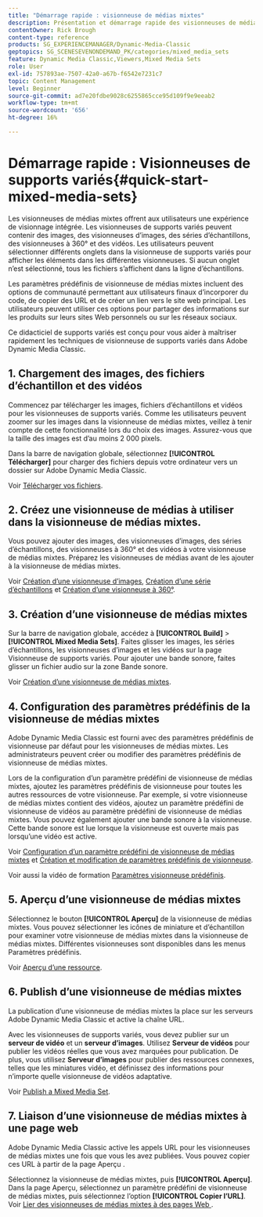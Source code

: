 ```yaml
---
title: "Démarrage rapide : visionneuse de médias mixtes"
description: Présentation et démarrage rapide des visionneuses de médias mixtes pour vous aider à démarrer rapidement dans Adobe Dynamic Media Classic.
contentOwner: Rick Brough
content-type: reference
products: SG_EXPERIENCEMANAGER/Dynamic-Media-Classic
geptopics: SG_SCENESEVENONDEMAND_PK/categories/mixed_media_sets
feature: Dynamic Media Classic,Viewers,Mixed Media Sets
role: User
exl-id: 757893ae-7507-42a0-a67b-f6542e7231c7
topic: Content Management
level: Beginner
source-git-commit: ad7e20fdbe9028c6255865cce95d109f9e9eeab2
workflow-type: tm+mt
source-wordcount: '656'
ht-degree: 16%

---
```


# Démarrage rapide : Visionneuses de supports variés{#quick-start-mixed-media-sets}

Les visionneuses de médias mixtes offrent aux utilisateurs une expérience de visionnage intégrée. Les visionneuses de supports variés peuvent contenir des images, des visionneuses d’images, des séries d’échantillons, des visionneuses à 360° et des vidéos. Les utilisateurs peuvent sélectionner différents onglets dans la visionneuse de supports variés pour afficher les éléments dans les différentes visionneuses. Si aucun onglet n’est sélectionné, tous les fichiers s’affichent dans la ligne d’échantillons.

Les paramètres prédéfinis de visionneuse de médias mixtes incluent des options de communauté permettant aux utilisateurs finaux d’incorporer du code, de copier des URL et de créer un lien vers le site web principal. Les utilisateurs peuvent utiliser ces options pour partager des informations sur les produits sur leurs sites Web personnels ou sur les réseaux sociaux.

Ce didacticiel de supports variés est conçu pour vous aider à maîtriser rapidement les techniques de visionneuse de supports variés dans Adobe Dynamic Media Classic.

## 1. Chargement des images, des fichiers d’échantillon et des vidéos

Commencez par télécharger les images, fichiers d’échantillons et vidéos pour les visionneuses de supports variés. Comme les utilisateurs peuvent zoomer sur les images dans la visionneuse de médias mixtes, veillez à tenir compte de cette fonctionnalité lors du choix des images. Assurez-vous que la taille des images est d’au moins 2 000 pixels.

Dans la barre de navigation globale, sélectionnez **[!UICONTROL Télécharger]** pour charger des fichiers depuis votre ordinateur vers un dossier sur Adobe Dynamic Media Classic.

Voir [Télécharger vos fichiers](uploading-files.md#uploading-your-files).

## 2. Créez une visionneuse de médias à utiliser dans la visionneuse de médias mixtes.

Vous pouvez ajouter des images, des visionneuses d’images, des séries d’échantillons, des visionneuses à 360° et des vidéos à votre visionneuse de médias mixtes. Préparez les visionneuses de médias avant de les ajouter à la visionneuse de médias mixtes.

Voir [Création d’une visionneuse d’images](creating-image-set.md#creating-an-image-set), [Création d’une série d’échantillons](creating-swatch-set.md#creating-a-swatch-set) et [Création d’une visionneuse à 360°](creating-spin-set.md#creating-a-spin-set).

## 3. Création d’une visionneuse de médias mixtes

Sur la barre de navigation globale, accédez à **[!UICONTROL Build]** > **[!UICONTROL Mixed Media Sets]**. Faites glisser les images, les séries d’échantillons, les visionneuses d’images et les vidéos sur la page Visionneuse de supports variés. Pour ajouter une bande sonore, faites glisser un fichier audio sur la zone Bande sonore.

Voir [Création d’une visionneuse de médias mixtes](creating-mixed-media-set.md#creating-a-mixed-media-set).

## 4. Configuration des paramètres prédéfinis de la visionneuse de médias mixtes

Adobe Dynamic Media Classic est fourni avec des paramètres prédéfinis de visionneuse par défaut pour les visionneuses de médias mixtes. Les administrateurs peuvent créer ou modifier des paramètres prédéfinis de visionneuse de médias mixtes.

Lors de la configuration d’un paramètre prédéfini de visionneuse de médias mixtes, ajoutez les paramètres prédéfinis de visionneuse pour toutes les autres ressources de votre visionneuse. Par exemple, si votre visionneuse de médias mixtes contient des vidéos, ajoutez un paramètre prédéfini de visionneuse de vidéos au paramètre prédéfini de visionneuse de médias mixtes. Vous pouvez également ajouter une bande sonore à la visionneuse. Cette bande sonore est lue lorsque la visionneuse est ouverte mais pas lorsqu’une vidéo est active.

Voir [Configuration d’un paramètre prédéfini de visionneuse de médias mixtes](setting-mixed-media-set-viewer.md#setting-up-a-mixed-media-set-viewer-preset) et [Création et modification de paramètres prédéfinis de visionneuse](application-setup.md#adding-and-editing-viewer-presets).

Voir aussi la vidéo de formation [Paramètres visionneuse prédéfinis](https://s7d5.scene7.com/s7viewers/html5/VideoViewer.html?videoserverurl=https://s7d5.scene7.com/is/content/&amp;emailurl=https://s7d5.scene7.com/s7/emailFriend&amp;serverUrl=https://s7d5.scene7.com/is/image/&amp;config=Scene7SharedAssets/Universal_HTML5_Video&amp;contenturl=https://s7d5.scene7.com/skins/&amp;asset=S7tutorials/550_viewer-presets_converted%20renamed_Done-AVS).

## 5. Aperçu d’une visionneuse de médias mixtes

Sélectionnez le bouton **[!UICONTROL Aperçu]** de la visionneuse de médias mixtes. Vous pouvez sélectionner les icônes de miniature et d’échantillon pour examiner votre visionneuse de médias mixtes dans la visionneuse de médias mixtes. Différentes visionneuses sont disponibles dans les menus Paramètres prédéfinis.

Voir [Aperçu d’une ressource](previewing-asset.md#previewing-an-asset).

## 6. Publish d’une visionneuse de médias mixtes

La publication d’une visionneuse de médias mixtes la place sur les serveurs Adobe Dynamic Media Classic et active la chaîne URL.

Avec les visionneuses de supports variés, vous devez publier sur un **serveur de vidéo** et un **serveur d’images**. Utilisez **Serveur de vidéos** pour publier les vidéos réelles que vous avez marquées pour publication. De plus, vous utilisez **Serveur d’images** pour publier des ressources connexes, telles que les miniatures vidéo, et définissez des informations pour n’importe quelle visionneuse de vidéos adaptative.

Voir [Publish a Mixed Media Set](publishing-mixed-media-set.md#publishing-a-mixed-media-set).

## 7. Liaison d’une visionneuse de médias mixtes à une page web

Adobe Dynamic Media Classic active les appels URL pour les visionneuses de médias mixtes une fois que vous les avez publiées. Vous pouvez copier ces URL à partir de la page Aperçu .

Sélectionnez la visionneuse de médias mixtes, puis **[!UICONTROL Aperçu]**. Dans la page Aperçu, sélectionnez un paramètre prédéfini de visionneuse de médias mixtes, puis sélectionnez l’option **[!UICONTROL Copier l’URL]**. Voir [ Lier des visionneuses de médias mixtes à des pages Web ](linking-mixed-media-set-web.md#linking-a-mixed-media-set-to-a-web-page).
